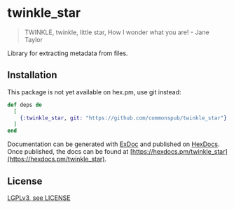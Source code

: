 # twinkle_star

> TWINKLE, twinkle, little star,
> How I wonder what you are! - Jane Taylor

Library for extracting metadata from files.

## Installation

This package is not yet available on hex.pm, use git instead:

```elixir
def deps do
  [
    {:twinkle_star, git: "https://github.com/commonspub/twinkle_star"}
  ]
end
```

Documentation can be generated with [ExDoc](https://github.com/elixir-lang/ex_doc)
and published on [HexDocs](https://hexdocs.pm). Once published, the docs can
be found at [https://hexdocs.pm/twinkle_star](https://hexdocs.pm/twinkle_star).

## License

[LGPLv3, see LICENSE](LICENSE)
